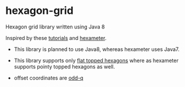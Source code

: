 # hexagon-grid
Hexagon grid library written using Java 8

Inspired by these [tutorials](http://www.redblobgames.com/grids/hexagons/) and [hexameter](https://github.com/Hexworks/hexameter).

- This library is planned to use Java8, whereas hexameter uses Java7.

- This library supports only [flat topped hexagons](http://www.redblobgames.com/grids/hexagons/#basics) where as hexameter supports pointy topped hexagons as well.

- offset coordinates are [odd-q](http://www.redblobgames.com/grids/hexagons/#coordinates)